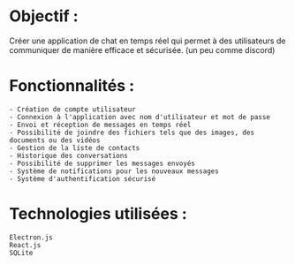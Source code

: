 # Objectif :
Créer une application de chat en temps réel qui permet à des utilisateurs de communiquer de manière efficace et sécurisée. (un peu comme discord)

# Fonctionnalités :

    - Création de compte utilisateur
    - Connexion à l'application avec nom d'utilisateur et mot de passe
    - Envoi et réception de messages en temps réel
    - Possibilité de joindre des fichiers tels que des images, des documents ou des vidéos
    - Gestion de la liste de contacts 
    - Historique des conversations
    - Possibilité de supprimer les messages envoyés
    - Système de notifications pour les nouveaux messages
    - Système d'authentification sécurisé

# Technologies utilisées :

    Electron.js
    React.js
    SQLite